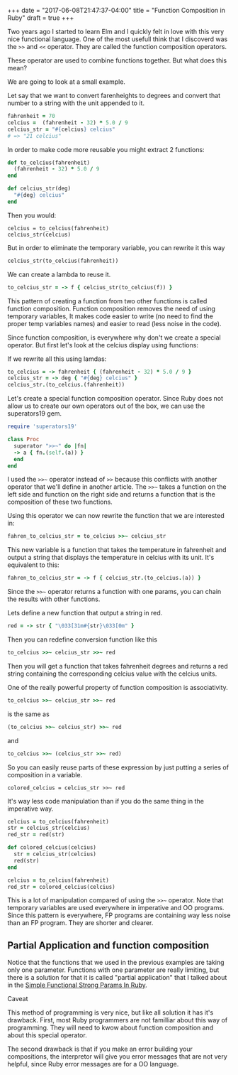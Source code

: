 +++
date = "2017-06-08T21:47:37-04:00"
title = "Function Composition in Ruby"
draft = true
+++

Two years ago I started to learn Elm and I quickly felt in love with this very nice functional language. One of the most usefull think that I discoverd was the `>>` and `<<` operator. They are called the function composition operators.

These operator are used to combine functions together. But what does this mean? 

We are going to look at a small example.

Let say that we want to convert farenheights to degrees and convert that number to a string with the unit appended to it.

```ruby
fahrenheit = 70 
celcius =  (fahrenheit - 32) * 5.0 / 9
celcius_str = "#{celcius} celcius"
# => "21 celcius"
```
In order to make code more reusable you might extract 2 functions:
```ruby
def to_celcius(fahrenheit)
  (fahrenheit - 32) * 5.0 / 9
end

def celcius_str(deg)
  "#{deg} celcius"
end
```
Then you would:
```
celcius = to_celcius(fahrenheit)
celcius_str(celcius)
```

But in order to eliminate the temporary variable, you can rewrite it this way

```ruby
celcius_str(to_celcius(fahrenheit))
```
We can create a lambda to reuse it.

```ruby
to_celcius_str = -> f { celcius_str(to_celcius(f)) }
```

This pattern of creating a function from two other functions is called function composition.  Function composition removes the need of using temporary variables, It makes code easier to write (no need to find the proper temp variables names) and easier to read (less noise in the code).

Since function composition, is everywhere why don't we create a special operator. But first let's look at the celcius display using functions:

If we rewrite all this using lamdas:

```ruby
to_celcius = -> fahrenheit { (fahrenheit - 32) * 5.0 / 9 }
celcius_str = -> deg { "#{deg} celcius" }
celcius_str.(to_celcius.(fahrenheit))
```

Let's create a special function composition operator. Since Ruby does not allow us to create our own operators out of the box, we can use the superators19 gem.

```ruby
require 'superators19'

class Proc
  superator ">>~" do |fn|
  -> a { fn.(self.(a)) }
  end
end
```

I used the `>>~` operator instead of `>>` because this conflicts with another operator that we'll define in another article. The `>>~` takes a function on the left side and function on the right side and returns a function that is the composition of these two functions.

Using this operator we can now rewrite the function that we are interested in:

```ruby
fahren_to_celcius_str = to_celcius >>~ celcius_str
```
This new variable is a function that takes the temperature in fahrenheit and output a string that displays the temperature in celcius with its unit. It's equivalent to this:

```ruby
fahren_to_celcius_str = -> f { celcius_str.(to_celcius.(a)) }

```

Since the `>>~` operator returns a function with one params, you can chain the results with other functions.

Lets define a new function that output a string in red.

```ruby
red = -> str { "\033[31m#{str}\033[0m" }
```

Then you can redefine conversion function like this

```ruby
to_celcius >>~ celcius_str >>~ red
```

Then you will get a function that takes fahrenheit degrees and returns a red string containing the corresponding celcius value with the celcius units.

One of the really powerful property of function composition is associativity.

```ruby
to_celcius >>~ celcius_str >>~ red
```
is the same as
```ruby
(to_celcius >>~ celcius_str) >>~ red
```
and 
```ruby
to_celcius >>~ (celcius_str >>~ red)
```

So you can easily reuse parts of these expression by just putting a series of composition in a variable.

```
colored_celcius = celcius_str >>~ red
```

It's way less code manipulation than if you do the same thing in the imperative way.

```ruby
celcius = to_celcius(fahrenheit)
str = celcius_str(celcius)
red_str = red(str)
```

```ruby
def colored_celcius(celcius)
  str = celcius_str(celcius)
  red(str)
end

celcius = to_celcius(fahrenheit)
red_str = colored_celcius(celcius) 
```
This is a lot of manipulation compared of using the `>>~` operator. Note that temporary variables are used everywhere in imperative and OO programs. Since this pattern is everywhere, FP programs are containing way less noise than an FP program. They are shorter and clearer.


## Partial Application and function composition

Notice that the functions that we used in the previous examples are taking only one parameter. Functions with one parameter are really limiting, but there is a solution for that it is called "partial application" that I talked about in the [Simple Functional Strong Params In Ruby](blog/simple-functional-strong-params-in-ruby/).


Caveat

This method of programming is very nice, but like all solution it has it's drawback. First, most Ruby programmers are not familliar about this way of programming. They will need to kwow about function composition and about this special operator. 

The second drawback is that if you make an error building your compositions, the interpretor will give you error messages that are not very helpful, since Ruby error messages are for a OO language.




